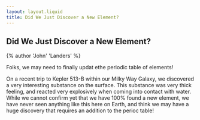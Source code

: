```yaml
---
layout: layout.liquid
title: Did We Just Discover a New Element?
---
```


## Did We Just Discover a New Element?
{% author 'John' 'Landers' %}
<p>Folks, we may need to finally updat ethe periodic table of elements!</p>
<p>On a recent trip to Kepler 513-B within our Milky Way Galaxy, we discovered a very interesting substance on the surface. This substance was very thick feeling, and 
reacted very explosively when coming into contact with water. While we cannot confirm yet that we have 100% found a new element, we have never seen anything like this here on
Earth, and think we may have a huge discovery that requires an addition to the perioc table!<p>